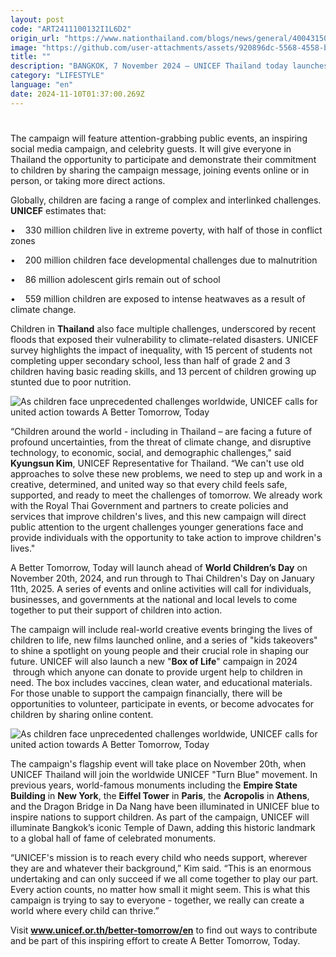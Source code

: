 ```yaml
---
layout: post
code: "ART2411100132I1L6D2"
origin_url: "https://www.nationthailand.com/blogs/news/general/40043150"
image: "https://github.com/user-attachments/assets/920896dc-5568-4558-b582-ed5c80a92a36"
title: ""
description: "BANGKOK, 7 November 2024 – UNICEF Thailand today launches A Better Tomorrow, a public campaign calling on society to come together to create a safer, healthier, and more hopeful future for every child. In a world of escalating conflicts, health crises, poverty, inequality, and climate-related disasters, UNICEF is urging immediate action to uphold children’s rights and help every child reach their full potential. "
category: "LIFESTYLE"
language: "en"
date: 2024-11-10T01:37:00.269Z
---
```


# 









The campaign will feature attention-grabbing public events, an inspiring social media campaign, and celebrity guests. It will give everyone in Thailand the opportunity to participate and demonstrate their commitment to children by sharing the campaign message, joining events online or in person, or taking more direct actions.

Globally, children are facing a range of complex and interlinked challenges. **UNICEF** estimates that:

•    330 million children live in extreme poverty, with half of those in conflict zones

•    200 million children face developmental challenges due to malnutrition

•    86 million adolescent girls remain out of school

•    559 million children are exposed to intense heatwaves as a result of climate change.

Children in **Thailand** also face multiple challenges, underscored by recent floods that exposed their vulnerability to climate-related disasters. UNICEF survey highlights the impact of inequality, with 15 percent of students not completing upper secondary school, less than half of grade 2 and 3 children having basic reading skills, and 13 percent of children growing up stunted due to poor nutrition.

  ![As children face unprecedented challenges worldwide, UNICEF calls for united action towards A Better Tomorrow, Today](https://github.com/user-attachments/assets/f769b883-bfeb-41ee-954b-7a3a9ccdb009)

“Children around the world - including in Thailand – are facing a future of profound uncertainties, from the threat of climate change, and disruptive technology, to economic, social, and demographic challenges," said **Kyungsun Kim**, UNICEF Representative for Thailand. “We can't use old approaches to solve these new problems, we need to step up and work in a creative, determined, and united way so that every child feels safe, supported, and ready to meet the challenges of tomorrow. We already work with the Royal Thai Government and partners to create policies and services that improve children's lives, and this new campaign will direct public attention to the urgent challenges younger generations face and provide individuals with the opportunity to take action to improve children's lives."

A Better Tomorrow, Today will launch ahead of **World Children’s Day** on November 20th, 2024, and run through to Thai Children's Day on January 11th, 2025. A series of events and online activities will call for individuals, businesses, and governments at the national and local levels to come together to put their support of children into action.

The campaign will include real-world creative events bringing the lives of children to life, new films launched online, and a series of "kids takeovers" to shine a spotlight on young people and their crucial role in shaping our future. UNICEF will also launch a new "**Box of Life**" campaign in 2024  through which anyone can donate to provide urgent help to children in need. The box includes vaccines, clean water, and educational materials. For those unable to support the campaign financially, there will be opportunities to volunteer, participate in events, or become advocates for children by sharing online content.

  ![As children face unprecedented challenges worldwide, UNICEF calls for united action towards A Better Tomorrow, Today](https://github.com/user-attachments/assets/5cbfb505-3dcf-43b7-a542-aabea24f7d1b)

The campaign's flagship event will take place on November 20th, when UNICEF Thailand will join the worldwide UNICEF "Turn Blue" movement. In previous years, world-famous monuments including the **Empire State Building** in **New York**, the **Eiffel Tower** in **Paris**, the **Acropolis** in **Athens**, and the Dragon Bridge in Da Nang have been illuminated in UNICEF blue to inspire nations to support children. As part of the campaign, UNICEF will illuminate Bangkok’s iconic Temple of Dawn, adding this historic landmark to a global hall of fame of celebrated monuments.

“UNICEF's mission is to reach every child who needs support, wherever they are and whatever their background,” Kim said. “This is an enormous undertaking and can only succeed if we all come together to play our part. Every action counts, no matter how small it might seem. This is what this campaign is trying to say to everyone - together, we really can create a world where every child can thrive.”

Visit **www.unicef.or.th/better-tomorrow/en** to find out ways to contribute and be part of this inspiring effort to create A Better Tomorrow, Today.